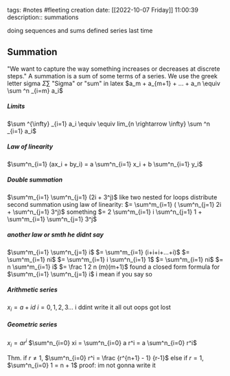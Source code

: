tags: #notes #fleeting
creation date: [[2022-10-07 Friday]] 11:00:39
description:: summations

doing sequences and sums
defined series last time

## Summation
"We want to capture the way something increases or decreases at discrete steps."
A summation is a sum of some terms of a series.
We use the greek letter sigma $\Sigma \sum$ "Sigma" or "sum" in latex
$a_m + a_{m+1} + ... + a_n \equiv \sum ^n _{i=m} a_i$

##### Limits
$\sum ^{\infty} _{i=1} a_i \equiv \equiv lim_{n \rightarrow \infty} \sum ^n _{i=1} a_i$

##### Law of linearity
$\sum^n_{i=1} (ax_i + by_i) = a \sum^n_{i=1} x_i + b \sum^n_{i=1} y_i$

##### Double summation
$\sum^m_{i=1} \sum^n_{j=1} (2i + 3^j)$
like two nested for loops
distribute second summation using law of linearity:
$= \sum^m_{i=1} ( \sum^n_{j=1} 2i + \sum^n_{j=1} 3^j)$
something
$= 2 \sum^m_{i=1} i \sum^n_{j=1} 1 + \sum^m_{i=1} \sum^n_{j=1} 3^j$

##### another law or smth he didnt say
$\sum^m_{i=1}  \sum^n_{j=1} i$
$= \sum^m_{i=1} (i+i+i+...+i)$
$= \sum^m_{i=1} ni$
$= \sum^m_{i=1} i \sum^n_{i=1} 1$
$= \sum^m_{i=1} ni$
$= n \sum^m_{i=1}  i$
$= \frac 1 2 n (m)(m+1)$
found a closed form formula for $\sum^m_{i=1} \sum^n_{j=1} i$
i mean if you say so

##### Arithmetic series
$x_i = a + id$
$i = 0,1,2,3 ...$
i ddint write it all out oops got lost

##### Geometric series
$x_i = ar^i$
$\sum^n_{i=0} xi = \sum^n_{i=0} a r^i = a \sum^n_{i=0} r^i$

Thm. if $r \neq 1$,
$\sum^n_{i=0}  r^i = \frac {r^{n+1} - 1} {r-1}$
else if $r = 1$, 
$\sum^n_{i=0}  1 = n + 1$
proof: im not gonna write it